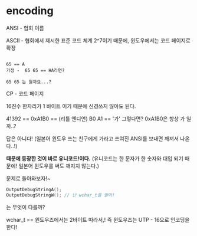 # encoding

ANSI - 협회 이름

ASCII - 협회에서 제시한 표준 코드 체계
2^7이기 때문에, 윈도우에서는 코드 페이지로 확장


```

65 == A 
가정 -  65 65 == HA라면?

65 65 는 뭘까요...?

```
CP - 코드 페이지

16진수 한자리가 1 바이트 이기 때문에 신경쓰지 않아도 된다.


41392 ==  0xA1B0 == (리틀 엔디언) B0 A1 == '가' 
그렇다면? 0xA1B0은 항상 가 일까..?

답은 아니다! (일본어 윈도우 쓰는 친구에게 가라고 쓰여진 ANSI를 보내면 깨져서 나온다..!)

**때문에 등장한 것이 바로 유니코드!이다.**
(유니코드는 한 문자가 한 숫자와 대입 되기 때문에! 일본어 윈도우를 써도 깨지지 않는다.)


문제로 돌아와보자!~
```cpp
OutputDebugStringA();
OutputDebugStringW(); // 난 wchar_t를 받아!
```
는 무엇이 다를까?

wchar_t == 윈도우즈에서는 2바이트 
따라서,! 즉 윈도우즈는 UTP - 16으로 인코딩을 한다!
